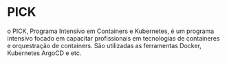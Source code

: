# PICK
 o PICK, Programa Intensivo em Containers e Kubernetes, é um programa intensivo focado em capacitar profissionais em tecnologias de containeres e orquestração de containers. São utilizadas as ferramentas Docker, Kubernetes ArgoCD e etc.
